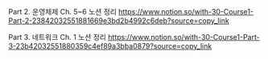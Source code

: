 Part 2. 운영체제
Ch. 5~6 노션 정리
https://www.notion.so/with-30-Course1-Part-2-23842032551881669e3bd2b4992c6deb?source=copy_link

Part 3. 네트워크 Ch. 1 노션 정리
https://www.notion.so/with-30-Course1-Part-3-23b42032551880359c4ef89a3bba0879?source=copy_link